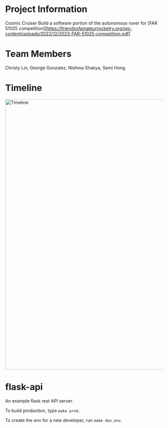 # Project Information
Cosmic Cruiser
Build a software portion of the autonomous rover for [FAR 51025 competition][https://friendsofamateurrocketry.org/wp-content/uploads/2022/12/2023-FAR-51025-competition.pdf]

# Team Members
Christy Lin, George Gonzalez, Nishma Shakya, Semi Hong

# Timeline
<img width="865" alt="Timeline" src="https://github.com/semsemihere/cosmic_cruiser/assets/71098021/fe8d4a7d-78ba-4fe9-b3ad-4a92f9576cb9">


# flask-api
An example flask rest API server.

To build production, type `make prod`.

To create the env for a new developer, run `make dev_env`.
